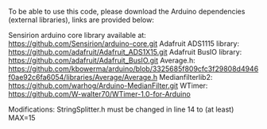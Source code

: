 To be able to use this code, please download the Arduino dependencies (external libraries), links are provided below:

Sensirion arduino core library available at: https://github.com/Sensirion/arduino-core.git
Adafruit ADS1115 library: https://github.com/adafruit/Adafruit_ADS1X15.git
Adafruit BusIO library: https://github.com/adafruit/Adafruit_BusIO.git
Average.h: https://github.com/kbowerma/arduino/blob/3325685f809cfc3f29808d4946f0ae92c6fa6054/libraries/Average/Average.h
Medianfilterlib2: https://github.com/warhog/Arduino-MedianFilter.git
WTimer: https://github.com/W-walter70/WTimer-1.0-for-Arduino

Modifications:
StringSplitter.h must be changed in line 14 to (at least) MAX=15
